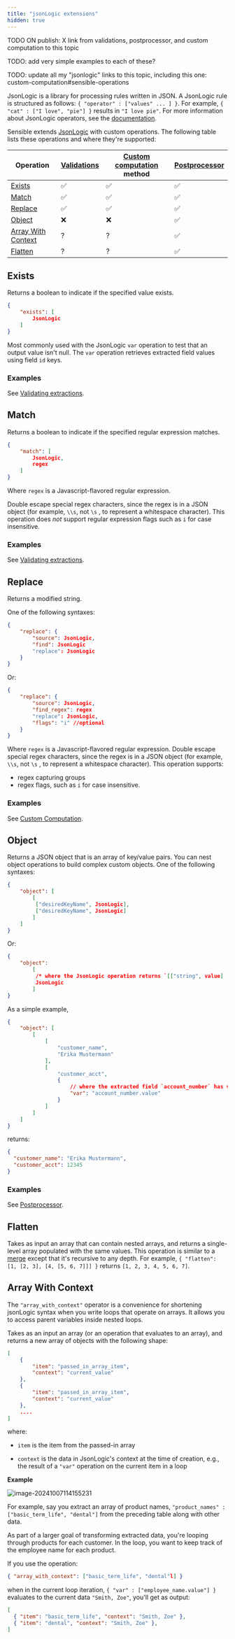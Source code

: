```yaml
---
title: "jsonLogic extensions"
hidden: true
---
```


TODO ON publish: X link from validations, postprocessor, and custom computation to this topic

TODO: add very simple examples to each of these?

TODO: update all my "jsonlogic" links to this topic, including this one: custom-computation#sensible-operations 



JsonLogic is a library for processing rules written in JSON. A JsonLogic rule is structured as follows: `{ "operator" : ["values" ... ] }`.  For example, `{ "cat" : ["I love", "pie"] }` results in `"I love pie"`. For more information about JsonLogic operators, see the [documentation](https://jsonlogic.com/operations.html).

Sensible extends [JsonLogic](https://jsonlogic.com/) with custom operations. The following table lists these operations and where they're supported:

| Operation                                                    | [Validations](doc:validate-extractions) | [Custom computation](doc:custom-computation) method | [Postprocessor](doc:postprocessor) |
| ------------------------------------------------------------ | --------------------------------------- | --------------------------------------------------- | ---------------------------------- |
| [Exists](doc:jsonlogic#exists)                         | ✅                                       | ✅                                                   | ✅                                  |
| [Match](doc:jsonlogic#match)                           | ✅                                       | ✅                                                   | ✅                                  |
| [Replace](doc:jsonlogic#replace)                       | ✅                                       | ✅                                                   | ✅                                  |
| [Object](doc:jsonlogic#object)                         | ❌                                       | ❌                                                   | ✅                                  |
| [Array With Context](doc:jsonlogic#array-with-context) | ?                                       | ?                                                   | ✅                                  |
| [Flatten](doc:jsonlogic#flatten)                       | ?                                       | ?                                                   | ✅                                  |



## Exists

Returns a boolean to indicate if the specified value exists.

```json
{
    "exists": [
        JsonLogic
    ]
}
```

Most commonly used with the JsonLogic `var`  operation to test that an output value isn't null. The  `var` operation retrieves extracted field values using field `id` keys. 

### Examples

See [Validating extractions](doc:validate-extractions#examples).

## Match

Returns a boolean to indicate if the specified regular expression matches.

```json
{
    "match": [
        JsonLogic,
        regex
    ]
}
```

 Where `regex` is a Javascript-flavored regular expression.

Double escape special regex characters, since the regex is in a JSON object (for example, `\\s`, not `\s` , to represent a whitespace character). This operation does *not* support regular expression flags such as `i` for case insensitive. 

### Examples

See [Validating extractions](doc:validate-extractions#examples). 

## Replace

Returns a modified string.

One of the following syntaxes:

```json
{
    "replace": {
        "source": JsonLogic,
        "find": JsonLogic
        "replace": JsonLogic
    }
}
```

Or:

```json
{
    "replace": {
        "source": JsonLogic,
        "find_regex": regex
        "replace": JsonLogic,
        "flags": "i" //optional
    }
}
```

Where `regex` is a Javascript-flavored regular expression.  Double escape special regex characters, since the regex is in a JSON object (for example, `\\s`, not `\s` , to represent a whitespace character). This operation supports:

- regex capturing groups
- regex flags, such as `i` for case insensitive. 

### Examples

 See [Custom Computation](doc:custom-computation#examples).

## Object

Returns a JSON object that is an array of key/value pairs. You can nest object operations to build complex custom objects.  One of the following syntaxes:

```json
{
    "object": [
        [
         ["desiredKeyName", JsonLogic],
         ["desiredKeyName", JsonLogic]
        ]
    ]
}
```

Or:

```json
{
    "object": 
        [
         /* where the JsonLogic operation returns `[["string", value] ...]`, e.g., map  */
         JsonLogic
        ]
}
```

As a simple example,  

```json
{
    "object": [
        [
            [
                "customer_name",
                "Erika Mustermann"
            ],
            [
                "customer_acct",
                {
                    // where the extracted field `account_number` has value `12345`
                    "var": "account_number.value"
                }
            ]
        ]
    ]
}
```

returns:

```json
{
  "customer_name": "Erika Mustermann",
  "customer_acct": 12345
}
```

### Examples

See [Postprocessor](doc:postprocessor#examples). 

## Flatten

Takes as input an array that can contain nested arrays, and returns a single-level array populated with the same values.  This operation is similar to a [merge](https://jsonlogic.com/operations.html#merge) except that it's recursive to any depth. For example,  `{ "flatten": [1, [2, 3], [4, [5, 6, 7]]] }` returns `[1, 2, 3, 4, 5, 6, 7]`.

## Array With Context

The `"array_with_context"` operator is a convenience for shortening jsonLogic syntax when you write loops that operate on arrays. It allows you to access parent variables inside nested loops.

Takes as an input an array (or an operation that evaluates to an array), and returns a new array of objects with the following shape: 

```json
[
    {
        "item": "passed_in_array_item",
        "context": "current_value"
    },
    {
        "item": "passed_in_array_item",
        "context": "current_value"
    },
    ....
]
```

where:

- `item` is the item from the passed-in array

- `context` is the data in JsonLogic's context at the time of creation, e.g., the result of a  `"var"` operation on the current item in a loop

  

**Example**





![image-20241007114155231](C:\Users\franc\AppData\Roaming\Typora\typora-user-images\image-20241007114155231.png)

For example, say you extract an array of product names,  `"product_names" : ["basic_term_life", "dental"]`  from the preceding table along with other data.       

As part of a larger goal of transforming extracted data, you're looping through products for each customer. In the loop, you want to keep track of the employee name for each product. 

If you use the operation:

```json
{ "array_with_context": ["basic_term_life", "dental"l] }
```

when in the current loop iteration,  `{ "var" : ["employee_name.value"] }`   evaluates to the current data  `"Smith, Zoe"`, you'll get as output: 



```json
[
  { "item": "basic_term_life", "context": "Smith, Zoe" },
  { "item": "dental", "context": "Smith, Zoe" },
]
```







